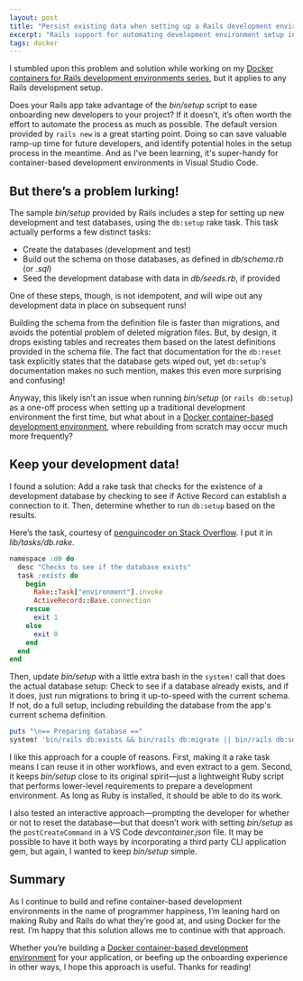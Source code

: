 ```yaml
---
layout: post
title: "Persist existing data when setting up a Rails development environment"
excerpt: "Rails support for automating development environment setup includes a behavior that may surprise you! Here's how I addressed it in my applications."
tags: docker
---
```


<div class="alert alert-info">
  I stumbled upon this problem and solution while working on my <a href="/2021/02/14/docker-devcontainer-series-intro.html">Docker containers for Rails development environments series</a>, but it applies to any Rails development setup.
</div>

Does your Rails app take advantage of the _bin/setup_ script to ease onboarding new developers to your project? If it doesn’t, it’s often worth the effort to automate the process as much as possible. The default version provided by `rails new` is a great starting point. Doing so can save valuable ramp-up time for future developers, and identify potential holes in the setup process in the meantime. And as I've been learning, it's super-handy for container-based development environments in Visual Studio Code.


## But there’s a problem lurking!

The sample _bin/setup_ provided by Rails includes a step for setting up new development and test databases, using the `db:setup` rake task. This task actually performs a few distinct tasks:

- Create the databases (development and test)
- Build out the schema on those databases, as defined in _db/schema.rb_ (or _.sql_) 
- Seed the development database with data in _db/seeds.rb_, if provided

One of these steps, though, is not idempotent, and will wipe out any development data in place on subsequent runs!

Building the schema from the definition file is faster than migrations, and avoids the potential problem of deleted migration files. But, by design, it drops existing tables and recreates them based on the latest definitions provided in the schema file. The fact that documentation for the `db:reset` task explicitly states that the database gets wiped out, yet `db:setup`'s documentation makes no such mention, makes this even more surprising and confusing!

Anyway, this likely isn’t an issue when running _bin/setup_ (or `rails db:setup`) as a one-off process when setting up a traditional development environment the first time, but what about in a [Docker container-based development environment], where rebuilding from scratch may occur much more frequently?

[Docker container-based development environment]:/2021/02/14/docker-devcontainer-series-intro.html


## Keep your development data!

I found a solution: Add a rake task that checks for the existence of a development database by checking to see if Active Record can establish a connection to it. Then, determine whether to run `db:setup` based on the results.

Here’s the task, courtesy of [penguincoder on Stack Overflow]. I put it in _lib/tasks/db.rake_.

```ruby
namespace :db do
  desc "Checks to see if the database exists"
  task :exists do
    begin
      Rake::Task["environment"].invoke
      ActiveRecord::Base.connection
    rescue
      exit 1
    else
      exit 0
    end
  end
end
```

Then, update _bin/setup_ with a little extra bash in the `system!` call that does the actual database setup: Check to see if a database already exists, and if it does, just run migrations to bring it up-to-speed with the current schema. If not, do a full setup, including rebuilding the database from the app's current schema definition.

```ruby
puts "\n== Preparing database =="
system! 'bin/rails db:exists && bin/rails db:migrate || bin/rails db:setup'
```

I like this approach for a couple of reasons. First, making it a rake task means I can reuse it in other workflows, and even extract to a gem. Second, it keeps _bin/setup_ close to its original spirit—just a lightweight Ruby script that performs lower-level requirements to prepare a development environment. As long as Ruby is installed, it should be able to do its work.

I also tested an interactive approach—prompting the developer for whether or not to reset the database—but that doesn’t work with setting _bin/setup_ as the `postCreateCommand` in a VS Code _devcontainer.json_ file. It may be possible to have it both ways by incorporating a third party CLI application gem, but again, I wanted to keep _bin/setup_ simple.

[penguincoder on Stack Overflow]:https://stackoverflow.com/a/35732641


## Summary

As I continue to build and refine container-based development environments in the name of programmer happiness, I’m leaning hard on making Ruby and Rails do what they’re good at, and using Docker for the rest. I’m happy that this solution allows me to continue with that approach.

Whether you’re building a [Docker container-based development environment] for your application, or beefing up the onboarding experience in other ways, I hope this approach is useful. Thanks for reading!
